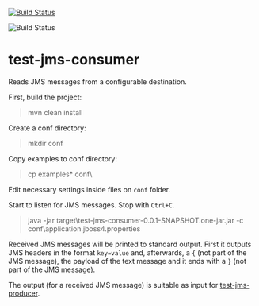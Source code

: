 [![Build Status](https://snap-ci.com/imjorge/test-jms-consumer/branch/master/build_image)](https://snap-ci.com/imjorge/test-jms-consumer/branch/master)

![Build Status](https://www.codeship.io/projects/16d92850-ca3d-0131-e4eb-121d56ccd2c2/status)

test-jms-consumer
=================

Reads JMS messages from a configurable destination.

First, build the project:
> mvn clean install

Create a conf directory:
> mkdir conf

Copy examples to conf directory:
> cp examples\* conf\

Edit necessary settings inside files on `conf` folder.

Start to listen for JMS messages. Stop with `Ctrl+C`.

> java -jar target\test-jms-consumer-0.0.1-SNAPSHOT.one-jar.jar -c conf\application.jboss4.properties

Received JMS messages will be printed to standard output. First it outputs JMS headers in the format `key=value` and, afterwards, a `{` (not part of the JMS message), the payload of the text message and it ends with a `}` (not part of the JMS message).

The output (for a received JMS message) is suitable as input for [test-jms-producer](https://github.com/imjorge/test-jms-consumer).
